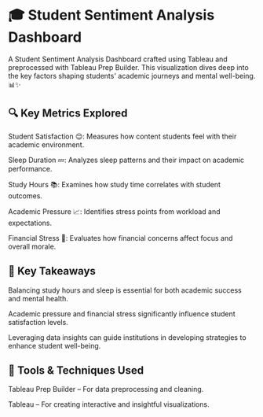 # 🎓 Student Sentiment Analysis Dashboard

A Student Sentiment Analysis Dashboard crafted using Tableau and preprocessed with Tableau Prep Builder. This visualization dives deep into the key factors shaping students' academic journeys and mental well-being. 📊✨

## 🔍 Key Metrics Explored

Student Satisfaction 😌:
Measures how content students feel with their academic environment.

Sleep Duration 💤:
Analyzes sleep patterns and their impact on academic performance.

Study Hours 📚:
Examines how study time correlates with student outcomes.

Academic Pressure 📈:
Identifies stress points from workload and expectations.

Financial Stress 💸:
Evaluates how financial concerns affect focus and overall morale.


## 🎯 Key Takeaways
Balancing study hours and sleep is essential for both academic success and mental health.

Academic pressure and financial stress significantly influence student satisfaction levels.

Leveraging data insights can guide institutions in developing strategies to enhance student well-being.

## 🔧 Tools & Techniques Used
Tableau Prep Builder – For data preprocessing and cleaning.

Tableau – For creating interactive and insightful visualizations.

